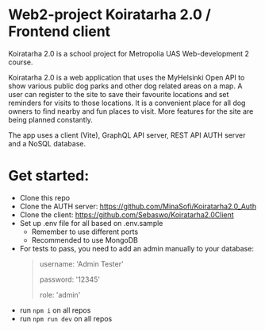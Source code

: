 # Web2-project Koiratarha 2.0 / Frontend client

Koiratarha 2.0 is a school project for Metropolia UAS Web-development 2 course.

Koiratarha 2.0 is a web application that uses the MyHelsinki Open API to show various public dog parks and other dog related areas on a map. A user can register to the site to save their favourite locations and set reminders for visits to those locations. It is a convenient place for all dog owners to find nearby and fun places to visit. More features for the site are being planned constantly.

The app uses a client (Vite), GraphQL API server, REST API AUTH server and a NoSQL database.



# Get started:

- Clone this repo
- Clone the AUTH server: https://github.com/MinaSofi/Koiratarha2.0_Auth
- Clone the client: https://github.com/Sebaswo/Koiratarha2.0Client
- Set up .env file for all based on .env.sample
    - Remember to use different ports
    - Recommended to use MongoDB
- For tests to pass, you need to add an admin manually to your database:
    >username: 'Admin Tester'
    >
    >password: '12345'
    >
    >role: 'admin'
- run `npm i` on all repos
- run `npm run dev` on all repos